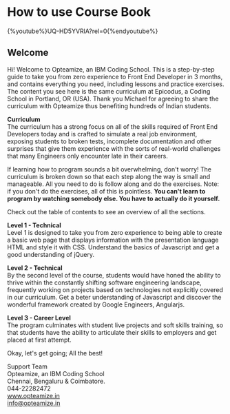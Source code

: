 # How to use Course Book


{%youtube%}UQ-HD5YVRlA?rel=0{%endyoutube%}

## Welcome

Hi! Welcome to Opteamize, an IBM Coding School. This is a step-by-step guide to take you from zero experience to Front End Developer in 3 months, and contains everything you need, including lessons and practice exercises. The content you see here is the same curriculum at Epicodus, a Coding School in Portland, OR (USA). Thank you Michael for agreeing to share the curriculum with Opteamize thus benefiting hundreds of Indian students.

**Curriculum**  
The curriculum has a strong focus on all of the skills required of Front End Developers today and is crafted to simulate a real job environment, exposing students to broken tests, incomplete documentation and other surprises that give them experience with the sorts of real-world challenges that many Engineers only encounter late in their careers.

If learning how to program sounds a bit overwhelming, don't worry! The curriculum is broken down so that each step along the way is small and manageable. All you need to do is follow along and do the exercises. Note: if you don't do the exercises, all of this is pointless. **You can't learn to program by watching somebody else. You have to actually do it yourself.**

Check out the table of contents to see an overview of all the sections.

**Level 1 - Technical**  
Level 1 is designed to take you from zero experience to being able to create a basic web page that displays information with the presentation language HTML and style it with CSS. Understand the basics of Javascript and get a good understanding of jQuery.

**Level 2 - Technical**    
By the second level of the course, students would have honed the ability to thrive within the constantly shifting software engineering landscape, frequently working on projects based on technologies not explicitly covered in our curriculum. Get a beter understanding of Javascript and discover the wonderful framework created by Google Engineers, Angularjs. 

**Level 3 - Career Level**  
The program culminates with student live projects and soft skills training, so that students have the ability to articulate their skills to employers and get placed at first attempt.

Okay, let's get going; All the best! 

Support Team  
Opteamize, an IBM Coding School  
Chennai, Bengaluru & Coimbatore.     
044-22282472   
www.opteamize.in    
info@opteamize.in



